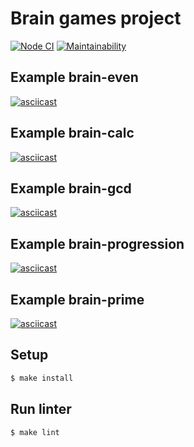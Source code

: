 # Brain games project

[![Node CI](https://github.com/temir988/frontend-project-lvl1/workflows/Node%20CI/badge.svg)](https://github.com/temir988/frontend-project-lvl1/actions)
[![Maintainability](https://api.codeclimate.com/v1/badges/a99a88d28ad37a79dbf6/maintainability)](https://codeclimate.com/github/codeclimate/codeclimate/maintainability)

## Example brain-even

[![asciicast](https://asciinema.org/a/bZkOAZ9xJ24MWXzBA888RIFeM.svg)](https://asciinema.org/a/bZkOAZ9xJ24MWXzBA888RIFeM)

## Example brain-calc

[![asciicast](https://asciinema.org/a/p3DK2uvBQyXLwX3q5ORVI2FNR.svg)](https://asciinema.org/a/p3DK2uvBQyXLwX3q5ORVI2FNR)

## Example brain-gcd

[![asciicast](https://asciinema.org/a/e3xe8C2ElWqidkuX3giIej2Cx.svg)](https://asciinema.org/a/e3xe8C2ElWqidkuX3giIej2Cx)

## Example brain-progression

[![asciicast](https://asciinema.org/a/yURfGkcLoo80JFUFsMPmdanZW.svg)](https://asciinema.org/a/yURfGkcLoo80JFUFsMPmdanZW)

## Example brain-prime

[![asciicast](https://asciinema.org/a/9oMPLcssjXY5w1I266CNGer5n.svg)](https://asciinema.org/a/9oMPLcssjXY5w1I266CNGer5n)

## Setup

```sh
$ make install
```

## Run linter

```sh
$ make lint
```

